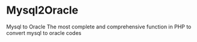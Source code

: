 # Mysql2Oracle
Mysql to Oracle
The most complete and comprehensive function in PHP to convert mysql to oracle codes
